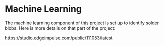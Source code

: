 # Machine Learning

The machine learning component of this project is set up to identify solder blobs.  Here is more details on that part of the project:

https://studio.edgeimpulse.com/public/111053/latest 
